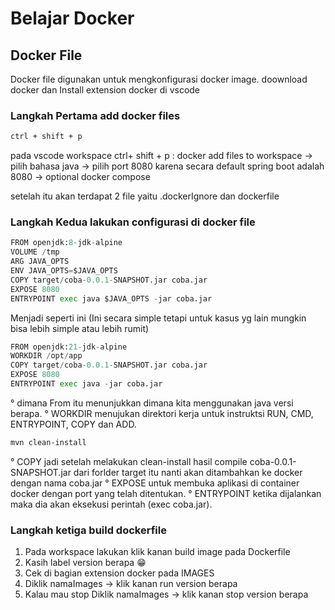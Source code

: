 # Belajar Docker

## Docker File
Docker file digunakan untuk mengkonfigurasi docker image.
doownload docker dan Install extension docker di vscode
### Langkah Pertama add docker files
```bash
ctrl + shift + p
```
pada vscode workspace ctrl+ shift + p : docker add files to workspace -> pilih bahasa java -> pilih port 8080 karena secara default spring boot adalah 8080 -> optional docker compose 

setelah itu akan terdapat 2 file yaitu .dockerIgnore dan dockerfile 

### Langkah Kedua lakukan configurasi di docker file

```python
FROM openjdk:8-jdk-alpine
VOLUME /tmp
ARG JAVA_OPTS
ENV JAVA_OPTS=$JAVA_OPTS
COPY target/coba-0.0.1-SNAPSHOT.jar coba.jar
EXPOSE 8080
ENTRYPOINT exec java $JAVA_OPTS -jar coba.jar
```
Menjadi seperti ini (Ini secara simple tetapi untuk kasus yg lain mungkin bisa lebih simple atau lebih rumit)
```python
FROM openjdk:21-jdk-alpine
WORKDIR /opt/app
COPY target/coba-0.0.1-SNAPSHOT.jar coba.jar
EXPOSE 8080
ENTRYPOINT exec java -jar coba.jar
```
° dimana From itu menunjukkan dimana kita menggunakan java versi berapa.
° WORKDIR menujukan direktori kerja untuk instruktsi RUN, CMD, ENTRYPOINT, COPY dan ADD.
```bash
mvn clean-install
```
° COPY jadi setelah  melakukan clean-install hasil compile coba-0.0.1-SNAPSHOT.jar dari forlder target itu nanti akan ditambahkan ke docker dengan nama coba.jar
° EXPOSE untuk membuka aplikasi di container docker dengan port yang telah ditentukan.
° ENTRYPOINT ketika dijalankan maka dia akan eksekusi perintah  (exec coba.jar).

### Langkah ketiga build dockerfile
1. Pada workspace lakukan klik kanan build image pada Dockerfile 
2. Kasih label version berapa 😁
3. Cek di bagian extension docker pada IMAGES 
4. Diklik namaImages -> klik kanan run version berapa
5. Kalau mau stop Diklik namaImages -> klik kanan stop version berapa